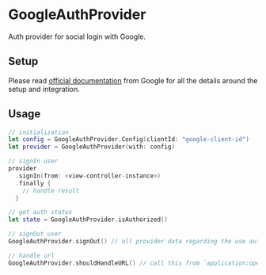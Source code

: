 # GoogleAuthProvider

Auth provider for social login with Google.

## Setup
Please read [official documentation](https://developers.google.com/identity/sign-in/ios/start-integrating) from Google for all the details around the setup and integration.

## Usage

```swift
// initialization
let config = GoogleAuthProvider.Config(clientId: "google-client-id")
let provider = GoogleAuthProvider(with: config)

// signIn user
provider
  .signIn(from: <view-controller-instance>)
  .finally {
    // handle result
  }

// get auth status
let state = GoogleAuthProvider.isAuthorized()

// signOut user
GoogleAuthProvider.signOut() // all provider data regarding the use auth is cleared at this point

// handle url
GoogleAuthProvider.shouldHandleURL() // call this from `application:openURL:options:` in UIApplicationDelegate
```
